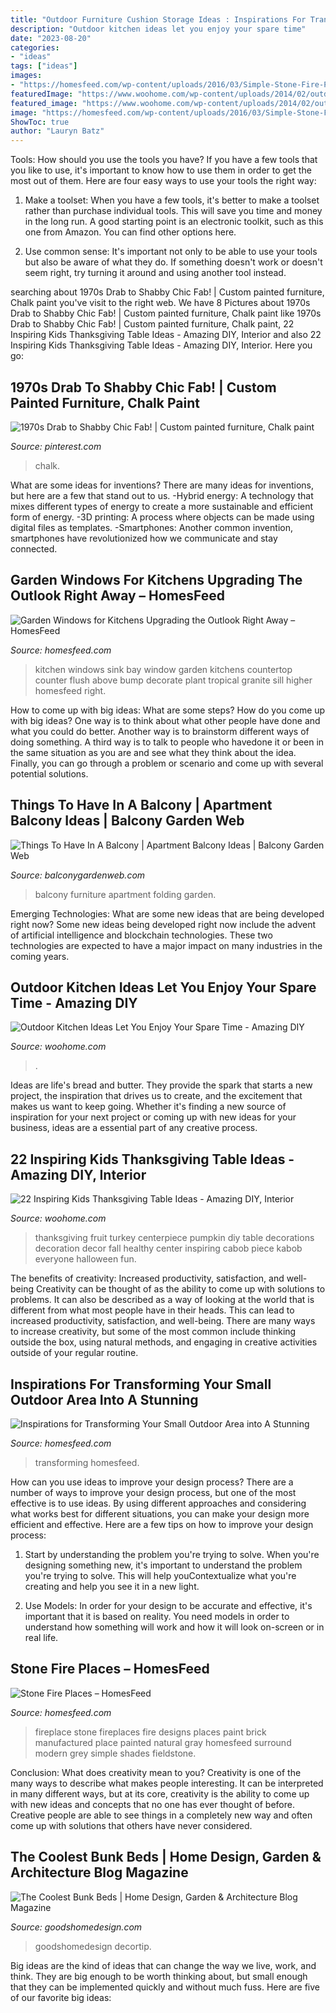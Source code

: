 ```yaml
---
title: "Outdoor Furniture Cushion Storage Ideas : Inspirations For Transforming Your Small Outdoor Area Into A Stunning"
description: "Outdoor kitchen ideas let you enjoy your spare time"
date: "2023-08-20"
categories:
- "ideas"
tags: ["ideas"]
images:
- "https://homesfeed.com/wp-content/uploads/2016/03/Simple-Stone-Fire-Places-With-White-Frame-Window.jpg"
featuredImage: "https://www.woohome.com/wp-content/uploads/2014/02/outdoor-kitchen-9.jpg"
featured_image: "https://www.woohome.com/wp-content/uploads/2014/02/outdoor-kitchen-9.jpg"
image: "https://homesfeed.com/wp-content/uploads/2016/03/Simple-Stone-Fire-Places-With-White-Frame-Window.jpg"
ShowToc: true
author: "Lauryn Batz"
---
```



Tools: How should you use the tools you have?
If you have a few tools that you like to use, it's important to know how to use them in order to get the most out of them. Here are four easy ways to use your tools the right way:
1) Make a toolset: When you have a few tools, it's better to make a toolset rather than purchase individual tools. This will save you time and money in the long run. A good starting point is an electronic toolkit, such as this one from Amazon. You can find other options here.

2) Use common sense: It's important not only to be able to use your tools but also be aware of what they do. If something doesn't work or doesn't seem right, try turning it around and using another tool instead.

	

		
searching about 1970s Drab to Shabby Chic Fab! | Custom painted furniture, Chalk paint you've visit to the right web. We have 8 Pictures about 1970s Drab to Shabby Chic Fab! | Custom painted furniture, Chalk paint like 1970s Drab to Shabby Chic Fab! | Custom painted furniture, Chalk paint, 22 Inspiring Kids Thanksgiving Table Ideas - Amazing DIY, Interior and also 22 Inspiring Kids Thanksgiving Table Ideas - Amazing DIY, Interior. Here you go:
		
    
## 1970s Drab To Shabby Chic Fab! | Custom Painted Furniture, Chalk Paint

<img loading=lazy src="https://i.pinimg.com/736x/d7/6d/6f/d76d6ffd228deb572cdec01b36abe43d.jpg" onerror="this.onerror=null;this.src='https://tse2.mm.bing.net/th?id=OIP.nKlGSY-pagn9oDEbCN5JYgHaMG&amp;pid=15.1';" alt="1970s Drab to Shabby Chic Fab! | Custom painted furniture, Chalk paint">

_Source: pinterest.com_

>chalk. 

	

What are some ideas for inventions?
There are many ideas for inventions, but here are a few that stand out to us. 
-Hybrid energy: A technology that mixes different types of energy to create a more sustainable and efficient form of energy.
-3D printing: A process where objects can be made using digital files as templates.
-Smartphones: Another common invention, smartphones have revolutionized how we communicate and stay connected.

    
## Garden Windows For Kitchens Upgrading The Outlook Right Away – HomesFeed

<img loading=lazy src="https://homesfeed.com/wp-content/uploads/2015/09/tropical-garden-windows-for-kitchens-with-beautiful-flowers-planted-on-a-black-pot-above-steel-kitchen-sink-and-amazing-countertops-plus-wooden-kitchen-cabinets.jpg" onerror="this.onerror=null;this.src='https://tse2.mm.bing.net/th?id=OIP.2Ny3z5dWxh2T9brVMQLV8AHaLH&amp;pid=15.1';" alt="Garden Windows for Kitchens Upgrading the Outlook Right Away – HomesFeed">

_Source: homesfeed.com_

>kitchen windows sink bay window garden kitchens countertop counter flush above bump decorate plant tropical granite sill higher homesfeed right. 

	

How to come up with big ideas: What are some steps?
How do you come up with big ideas? One way is to think about what other people have done and what you could do better. Another way is to brainstorm different ways of doing something. A third way is to talk to people who havedone it or been in the same situation as you are and see what they think about the idea. Finally, you can go through a problem or scenario and come up with several potential solutions.

    
## Things To Have In A Balcony | Apartment Balcony Ideas | Balcony Garden Web

<img loading=lazy src="http://balconygardenweb.com/wp-content/uploads/2016/08/Folding-furniture-3.jpg" onerror="this.onerror=null;this.src='https://tse2.mm.bing.net/th?id=OIP.xWY6DzV2RscmK0WRPl7YtwHaJ4&amp;pid=15.1';" alt="Things To Have In A Balcony | Apartment Balcony Ideas | Balcony Garden Web">

_Source: balconygardenweb.com_

>balcony furniture apartment folding garden. 

	

Emerging Technologies: What are some new ideas that are being developed right now?
Some new ideas being developed right now include the advent of artificial intelligence and blockchain technologies. These two technologies are expected to have a major impact on many industries in the coming years.

    
## Outdoor Kitchen Ideas Let You Enjoy Your Spare Time - Amazing DIY

<img loading=lazy src="https://www.woohome.com/wp-content/uploads/2014/02/outdoor-kitchen-9.jpg" onerror="this.onerror=null;this.src='https://tse4.mm.bing.net/th?id=OIP.tFdWilu2fD_osa0H4TcVvQHaHa&amp;pid=15.1';" alt="Outdoor Kitchen Ideas Let You Enjoy Your Spare Time - Amazing DIY">

_Source: woohome.com_

>. 

	

Ideas are life's bread and butter. They provide the spark that starts a new project, the inspiration that drives us to create, and the excitement that makes us want to keep going. Whether it's finding a new source of inspiration for your next project or coming up with new ideas for your business, ideas are a essential part of any creative process.

    
## 22 Inspiring Kids Thanksgiving Table Ideas - Amazing DIY, Interior

<img loading=lazy src="https://www.woohome.com/wp-content/uploads/2013/11/Inspiring-Thanksgiving-Kids-Tables-4.jpg" onerror="this.onerror=null;this.src='https://tse4.mm.bing.net/th?id=OIP.XKAGHeiCcGiwmYp466UrmgHaLK&amp;pid=15.1';" alt="22 Inspiring Kids Thanksgiving Table Ideas - Amazing DIY, Interior">

_Source: woohome.com_

>thanksgiving fruit turkey centerpiece pumpkin diy table decorations decoration decor fall healthy center inspiring cabob piece kabob everyone halloween fun. 

	

The benefits of creativity: Increased productivity, satisfaction, and well-being
Creativity can be thought of as the ability to come up with solutions to problems. It can also be described as a way of looking at the world that is different from what most people have in their heads. This can lead to increased productivity, satisfaction, and well-being. There are many ways to increase creativity, but some of the most common include thinking outside the box, using natural methods, and engaging in creative activities outside of your regular routine.

    
## Inspirations For Transforming Your Small Outdoor Area Into A Stunning

<img loading=lazy src="http://homesfeed.com/wp-content/uploads/2019/12/small-patio-dominated-by-white-modern-gray-outdoor-sofa-gray-runner-white-walls-with-potted-greenery.jpg" onerror="this.onerror=null;this.src='https://tse4.mm.bing.net/th?id=OIP.GgsFg8xsH_8pcN8LAoZPgQHaJ-&amp;pid=15.1';" alt="Inspirations for Transforming Your Small Outdoor Area into A Stunning">

_Source: homesfeed.com_

>transforming homesfeed. 

	

How can you use ideas to improve your design process?
There are a number of ways to improve your design process, but one of the most effective is to use ideas. By using different approaches and considering what works best for different situations, you can make your design more efficient and effective. Here are a few tips on how to improve your design process:
1. Start by understanding the problem you're trying to solve. When you're designing something new, it's important to understand the problem you're trying to solve. This will help youContextualize what you're creating and help you see it in a new light.

2. Use Models: In order for your design to be accurate and effective, it's important that it is based on reality. You need models in order to understand how something will work and how it will look on-screen or in real life.

    
## Stone Fire Places – HomesFeed

<img loading=lazy src="https://homesfeed.com/wp-content/uploads/2016/03/Simple-Stone-Fire-Places-With-White-Frame-Window.jpg" onerror="this.onerror=null;this.src='https://tse2.mm.bing.net/th?id=OIP._8iBnfPmskk8I67U9vVROAHaJ4&amp;pid=15.1';" alt="Stone Fire Places – HomesFeed">

_Source: homesfeed.com_

>fireplace stone fireplaces fire designs places paint brick manufactured place painted natural gray homesfeed surround modern grey simple shades fieldstone. 

	

Conclusion: What does creativity mean to you?
Creativity is one of the many ways to describe what makes people interesting. It can be interpreted in many different ways, but at its core, creativity is the ability to come up with new ideas and concepts that no one has ever thought of before. Creative people are able to see things in a completely new way and often come up with solutions that others have never considered.

    
## The Coolest Bunk Beds | Home Design, Garden &amp; Architecture Blog Magazine

<img loading=lazy src="https://www.goodshomedesign.com/wp-content/uploads/2020/01/CoolestBunkBed-19-640x640.jpg" onerror="this.onerror=null;this.src='https://tse2.mm.bing.net/th?id=OIP.70LvWXm0dslJ8nYeUt8QEgHaHa&amp;pid=15.1';" alt="The Coolest Bunk Beds | Home Design, Garden &amp; Architecture Blog Magazine">

_Source: goodshomedesign.com_

>goodshomedesign decortip. 

	

Big ideas are the kind of ideas that can change the way we live, work, and think. They are big enough to be worth thinking about, but small enough that they can be implemented quickly and without much fuss. Here are five of our favorite big ideas: 


